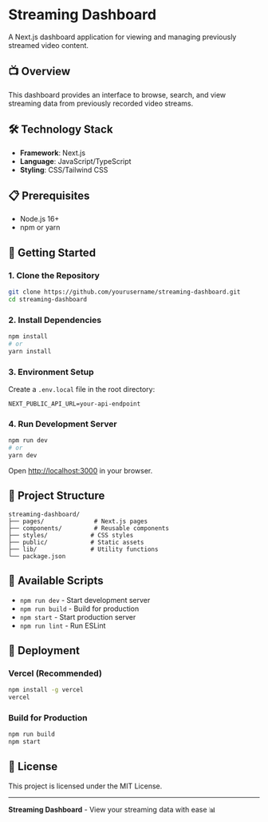 # Streaming Dashboard

A Next.js dashboard application for viewing and managing previously streamed video content.

## 📺 Overview

This dashboard provides an interface to browse, search, and view streaming data from previously recorded video streams.

## 🛠️ Technology Stack

- **Framework**: Next.js
- **Language**: JavaScript/TypeScript
- **Styling**: CSS/Tailwind CSS

## 📋 Prerequisites

- Node.js 16+
- npm or yarn

## 🚀 Getting Started

### 1. Clone the Repository
```bash
git clone https://github.com/yourusername/streaming-dashboard.git
cd streaming-dashboard
```

### 2. Install Dependencies
```bash
npm install
# or
yarn install
```

### 3. Environment Setup
Create a `.env.local` file in the root directory:
```env
NEXT_PUBLIC_API_URL=your-api-endpoint
```

### 4. Run Development Server
```bash
npm run dev
# or
yarn dev
```

Open [http://localhost:3000](http://localhost:3000) in your browser.

## 📁 Project Structure

```
streaming-dashboard/
├── pages/              # Next.js pages
├── components/         # Reusable components
├── styles/            # CSS styles
├── public/            # Static assets
├── lib/               # Utility functions
└── package.json
```

## 🔧 Available Scripts

- `npm run dev` - Start development server
- `npm run build` - Build for production
- `npm start` - Start production server
- `npm run lint` - Run ESLint

## 🚀 Deployment

### Vercel (Recommended)
```bash
npm install -g vercel
vercel
```

### Build for Production
```bash
npm run build
npm start
```

## 📝 License

This project is licensed under the MIT License.

---

**Streaming Dashboard** - View your streaming data with ease 📊